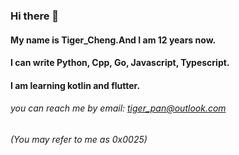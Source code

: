### Hi there 👋
#### My name is Tiger_Cheng.And I am 12 years now.
#### I can write Python, Cpp, Go, Javascript, Typescript.
#### I am learning kotlin and flutter.
###### you can reach me by email: tiger_pan@outlook.com
###### (You may refer to me as 0x0025)

<!--
**0x002500/0x002500** is a ✨ _special_ ✨ repository because its `README.md` (this file) appears on your GitHub profile.

Here are some ideas to get you started:

- 🔭 I’m currently working on ...
- 🌱 I’m currently learning ...
- 👯 I’m looking to collaborate on ...
- 🤔 I’m looking for help with ...
- 💬 Ask me about ...
- 📫 How to reach me: ...
- 😄 Pronouns: ...
- ⚡ Fun fact: ...
-->
